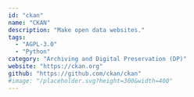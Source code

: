 ```yaml
---
id: "ckan"
name: "CKAN"
description: "Make open data websites."
tags:
  - "AGPL-3.0"
  - "Python"
category: "Archiving and Digital Preservation (DP)"
website: "https://ckan.org"
github: "https://github.com/ckan/ckan"
#image: "/placeholder.svg?height=300&width=400"
---
```


